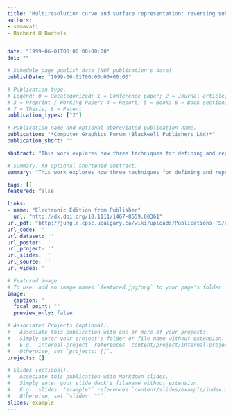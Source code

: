 ```yaml
---
title: "Multiresolution curve and surface representation: reversing subdivision rules by least‐squares data fitting"
authors:
- samavati
- Richard H Bartels


date: "1999-06-01T00:00:00+00:00"
doi: ""

# Schedule page publish date (NOT publication's date).
publishDate: "1999-06-01T00:00:00+00:00"

# Publication type.
# Legend: 0 = Uncategorized; 1 = Conference paper; 2 = Journal article;
# 3 = Preprint / Working Paper; 4 = Report; 5 = Book; 6 = Book section;
# 7 = Thesis; 8 = Patent
publication_types: ["2"]

# Publication name and optional abbreviated publication name.
publication: "*Computer Graphics Forum (Blackwell Publishers Ltd)*"
publication_short: ""

abstract: "This work explores how three techniques for defining and representing curves and surfaces can be related efficiently. The techniques are subdivision, least‐squares data fitting, and wavelets. We show how least‐squares data fitting can be used to “reverse” a subdivision rule, how this reversal is related to wavelets, how this relationship can provide a multilevel representation, and how the decomposition/reconstruction process can be carried out in linear time and space through the use of a matrix factorization. Some insights that this work brings forth are that the inner product used in a multiresolution analysis in uences the support of a wavelet, that wavelets can be constructed by straightforward matrix observations, and that matrix partitioning and factorization can provide alternatives to inverses or duals for building efficient decomposition and reconstruction processes. We illustrate our findings using an example …"

# Summary. An optional shortened abstract.
summary: "This work explores how three techniques for defining and representing curves and surfaces can be related efficiently. The techniques are subdivision, least‐squares data fitting, and wavelets. We show how least‐squares data fitting can be used to “reverse” a subdivision rule, how this reversal is related to wavelets, how this relationship can provide a multilevel representation, and how the decomposition/reconstruction process can be carried out in linear time and space through the use of a matri..."

tags: []
featured: false

links:
- name: "Electronic Edition from Publisher"
  url: "http://dx.doi.org/10.1111/1467-8659.00361"
url_pdf: "http://jungle.cpsc.ucalgary.ca/wiki/uploads/Publications-FS/reverse-subdiv-cgf1999-samavati.pdf"
url_code: ''
url_dataset: ''
url_poster: ''
url_project: ''
url_slides: ''
url_source: ''
url_video: ''

# Featured image
# To use, add an image named `featured.jpg/png` to your page's folder. 
image:
  caption: ''
  focal_point: ""
  preview_only: false

# Associated Projects (optional).
#   Associate this publication with one or more of your projects.
#   Simply enter your project's folder or file name without extension.
#   E.g. `internal-project` references `content/project/internal-project/index.md`.
#   Otherwise, set `projects: []`.
projects: []

# Slides (optional).
#   Associate this publication with Markdown slides.
#   Simply enter your slide deck's filename without extension.
#   E.g. `slides: "example"` references `content/slides/example/index.md`.
#   Otherwise, set `slides: ""`.
slides: example
---
```

